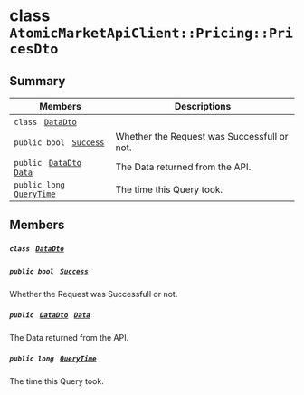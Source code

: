 # class `AtomicMarketApiClient::Pricing::PricesDto` 

## Summary

 Members                                | Descriptions                                
----------------------------------------|---------------------------------------------
`class ` [`DataDto`](AtomicMarketApiClient--Pricing--PricesDto--DataDto.md)        | 
`public bool ` [`Success`](#class_atomic_market_api_client_1_1_pricing_1_1_prices_dto_1a506fb037fbb6bfe8f254c021a2c3cfac) | Whether the Request was Successfull or not.
`public ` [`DataDto`](AtomicMarketApiClient--Pricing--PricesDto--DataDto.md)` ` [`Data`](#class_atomic_market_api_client_1_1_pricing_1_1_prices_dto_1a6ed89521b3da4f30d2ab82c36d0afd13) | The Data returned from the API.
`public long ` [`QueryTime`](#class_atomic_market_api_client_1_1_pricing_1_1_prices_dto_1a6cc7a06930fbe1e28eb7eed2599015c9) | The time this Query took.

## Members

##### `class ` [`DataDto`](AtomicMarketApiClient--Pricing--PricesDto--DataDto.md) 

##### `public bool ` [`Success`](#class_atomic_market_api_client_1_1_pricing_1_1_prices_dto_1a506fb037fbb6bfe8f254c021a2c3cfac) 

Whether the Request was Successfull or not.

##### `public ` [`DataDto`](AtomicMarketApiClient--Pricing--PricesDto--DataDto.md)` ` [`Data`](#class_atomic_market_api_client_1_1_pricing_1_1_prices_dto_1a6ed89521b3da4f30d2ab82c36d0afd13) 

The Data returned from the API.

##### `public long ` [`QueryTime`](#class_atomic_market_api_client_1_1_pricing_1_1_prices_dto_1a6cc7a06930fbe1e28eb7eed2599015c9) 

The time this Query took.

